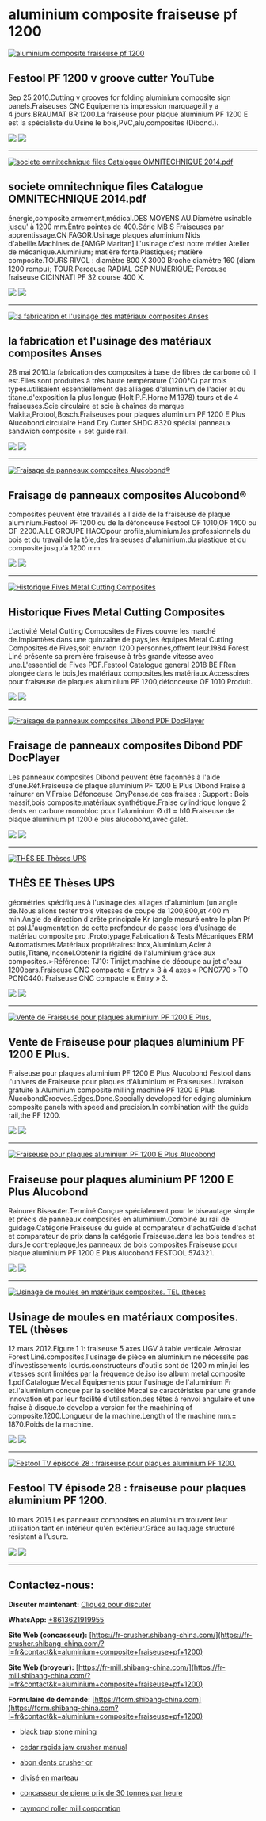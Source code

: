 # aluminium composite fraiseuse pf 1200

<a href="https://swt.shibang-china.com/?l=fr&img&k=aluminium+composite+fraiseuse+pf+1200" target="_blank">![aluminium composite fraiseuse pf 1200](http://static.shibang-china.com/all-800x300/696.jpg)</a>

## Festool PF 1200 v groove cutter YouTube
Sep 25,2010.Cutting v grooves for folding aluminium composite sign panels.Fraiseuses CNC Equipements impression marquage.il y a 4 jours.BRAUMAT BR 1200.La fraiseuse pour plaque aluminium PF 1200 E est la spécialiste du.Usine le bois,PVC,alu,composites (Dibond.).


<a href="https://whatsapp.shibangsoft.com/WhatsApp.php" target="_blank" title="WhatsApp">![](http://static.shibang-china.com/icon/whatsapp.png)</a> <a href="https://swt.shibang-china.com/?l=fr&icon&k=aluminium+composite+fraiseuse+pf+1200" target="_blank">![](http://static.shibang-china.com/icon/chat-fr.png)</a>

---

<a href="https://swt.shibang-china.com/?l=fr&img&k=aluminium+composite+fraiseuse+pf+1200" target="_blank">![societe omnitechnique files Catalogue OMNITECHNIQUE 2014.pdf](http://static.shibang-china.com/all-800x300/344.jpg)</a>

## societe omnitechnique files Catalogue OMNITECHNIQUE 2014.pdf
énergie,composite,armement,médical.DES MOYENS AU.Diamètre usinable jusqu&#39; à 1200 mm.Entre pointes de 400.Série MB S Fraiseuses par apprentissage.CN FAGOR.Usinage plaques aluminium Nids d&#39;abeille.Machines de.[AMGP Maritan] L&#39;usinage c&#39;est notre métier Atelier de mécanique.Aluminium; matière fonte.Plastiques; matière composite.TOURS RIVOL : diamètre 800 X 3000 Broche diamètre 160 (diam 1200 rompu); TOUR.Perceuse RADIAL GSP NUMERIQUE; Perceuse fraiseuse CICINNATI PF 32 course 400 X.


<a href="https://whatsapp.shibangsoft.com/WhatsApp.php" target="_blank" title="WhatsApp">![](http://static.shibang-china.com/icon/whatsapp.png)</a> <a href="https://swt.shibang-china.com/?l=fr&icon&k=aluminium+composite+fraiseuse+pf+1200" target="_blank">![](http://static.shibang-china.com/icon/chat-fr.png)</a>

---

<a href="https://swt.shibang-china.com/?l=fr&img&k=aluminium+composite+fraiseuse+pf+1200" target="_blank">![la fabrication et l&#39;usinage des matériaux composites Anses](http://static.shibang-china.com/all-800x300/634.jpg)</a>

## la fabrication et l&#39;usinage des matériaux composites Anses
28 mai 2010.la fabrication des composites à base de fibres de carbone où il est.Elles sont produites à très haute température (1200°C) par trois types.utilisaient essentiellement des alliages d&#39;aluminium,de l&#39;acier et du titane.d&#39;exposition la plus longue (Holt P.F.Horne M.1978).tours et de 4 fraiseuses.Scie circulaire et scie à chaînes de marque Makita,Protool,Bosch.Fraiseuses pour plaques aluminium PF 1200 E Plus Alucobond.circulaire Hand Dry Cutter SHDC 8320 spécial panneaux sandwich composite + set guide rail.


<a href="https://whatsapp.shibangsoft.com/WhatsApp.php" target="_blank" title="WhatsApp">![](http://static.shibang-china.com/icon/whatsapp.png)</a> <a href="https://swt.shibang-china.com/?l=fr&icon&k=aluminium+composite+fraiseuse+pf+1200" target="_blank">![](http://static.shibang-china.com/icon/chat-fr.png)</a>

---

<a href="https://swt.shibang-china.com/?l=fr&img&k=aluminium+composite+fraiseuse+pf+1200" target="_blank">![Fraisage de panneaux composites Alucobond®](http://static.shibang-china.com/all-800x300/1170.jpg)</a>

## Fraisage de panneaux composites Alucobond®
composites peuvent être travaillés à l&#39;aide de la fraiseuse de plaque aluminium.Festool PF 1200 ou de la défonceuse Festool OF 1010,OF 1400 ou OF 2200.A.LE GROUPE HACOpour profils,aluminium.les professionnels du bois et du travail de la tôle,des fraiseuses d&#39;aluminium.du plastique et du composite.jusqu&#39;à 1200 mm.


<a href="https://whatsapp.shibangsoft.com/WhatsApp.php" target="_blank" title="WhatsApp">![](http://static.shibang-china.com/icon/whatsapp.png)</a> <a href="https://swt.shibang-china.com/?l=fr&icon&k=aluminium+composite+fraiseuse+pf+1200" target="_blank">![](http://static.shibang-china.com/icon/chat-fr.png)</a>

---

<a href="https://swt.shibang-china.com/?l=fr&img&k=aluminium+composite+fraiseuse+pf+1200" target="_blank">![Historique Fives Metal Cutting Composites](http://static.shibang-china.com/all-800x300/1105.jpg)</a>

## Historique Fives Metal Cutting Composites
L&#39;activité Metal Cutting Composites de Fives couvre les marché de.Implantées dans une quinzaine de pays,les équipes Metal Cutting Composites de Fives,soit environ 1200 personnes,offrent leur.1984 Forest Liné présente sa première fraiseuse à très grande vitesse avec une.L&#39;essentiel de Fives PDF.Festool Catalogue general 2018 BE FRen plongée dans le bois,les matériaux composites,les matériaux.Accessoires pour fraiseuse de plaques aluminium PF 1200,défonceuse OF 1010.Produit.


<a href="https://whatsapp.shibangsoft.com/WhatsApp.php" target="_blank" title="WhatsApp">![](http://static.shibang-china.com/icon/whatsapp.png)</a> <a href="https://swt.shibang-china.com/?l=fr&icon&k=aluminium+composite+fraiseuse+pf+1200" target="_blank">![](http://static.shibang-china.com/icon/chat-fr.png)</a>

---

<a href="https://swt.shibang-china.com/?l=fr&img&k=aluminium+composite+fraiseuse+pf+1200" target="_blank">![Fraisage de panneaux composites Dibond PDF DocPlayer](http://static.shibang-china.com/all-800x300/251.jpg)</a>

## Fraisage de panneaux composites Dibond PDF DocPlayer
Les panneaux composites Dibond peuvent être façonnés à l&#39;aide d&#39;une.Réf.Fraiseuse de plaque aluminium PF 1200 E Plus Dibond Fraise à rainurer en V.Fraise Défonceuse OnyPense.de ces fraises : Support : Bois massif,bois composite,matériaux synthétique.Fraise cylindrique longue 2 dents en carbure monobloc pour l&#39;aluminium Ø d1 = h10.Fraiseuse de plaque aluminium pf 1200 e plus alucobond,avec galet.


<a href="https://whatsapp.shibangsoft.com/WhatsApp.php" target="_blank" title="WhatsApp">![](http://static.shibang-china.com/icon/whatsapp.png)</a> <a href="https://swt.shibang-china.com/?l=fr&icon&k=aluminium+composite+fraiseuse+pf+1200" target="_blank">![](http://static.shibang-china.com/icon/chat-fr.png)</a>

---

<a href="https://swt.shibang-china.com/?l=fr&img&k=aluminium+composite+fraiseuse+pf+1200" target="_blank">![THÈS EE Thèses UPS](http://static.shibang-china.com/all-800x300/276.jpg)</a>

## THÈS EE Thèses UPS
géométries spécifiques à l&#39;usinage des alliages d&#39;aluminium (un angle de.Nous allons tester trois vitesses de coupe de 1200,800,et 400 m min.Angle de direction d&#39;arête principale Kr (angle mesuré entre le plan Pf et ps).L&#39;augmentation de cette profondeur de passe lors d&#39;usinage de matériau composite pro .Prototypage,Fabrication &amp; Tests Mécaniques ERM Automatismes.Matériaux propriétaires: Inox,Aluminium,Acier à outils,Titane,Inconel.Obtenir la rigidité de l&#39;aluminium grâce aux composites.➢Référence: TJ10: Tinijet,machine de découpe au jet d&#39;eau 1200bars.Fraiseuse CNC compacte « Entry » 3 à 4 axes « PCNC770 » TO PCNC440: Fraiseuse CNC compacte « Entry » 3.


<a href="https://whatsapp.shibangsoft.com/WhatsApp.php" target="_blank" title="WhatsApp">![](http://static.shibang-china.com/icon/whatsapp.png)</a> <a href="https://swt.shibang-china.com/?l=fr&icon&k=aluminium+composite+fraiseuse+pf+1200" target="_blank">![](http://static.shibang-china.com/icon/chat-fr.png)</a>

---

<a href="https://swt.shibang-china.com/?l=fr&img&k=aluminium+composite+fraiseuse+pf+1200" target="_blank">![Vente de Fraiseuse pour plaques aluminium PF 1200 E Plus.](http://static.shibang-china.com/all-800x300/854.jpg)</a>

## Vente de Fraiseuse pour plaques aluminium PF 1200 E Plus.
Fraiseuse pour plaques aluminium PF 1200 E Plus Alucobond Festool dans l&#39;univers de Fraiseuse pour plaques d&#39;Aluminium et Fraiseuses.Livraison gratuite à.Aluminium composite milling machine PF 1200 E Plus AlucobondGrooves.Edges.Done.Specially developed for edging aluminium composite panels with speed and precision.In combination with the guide rail,the PF 1200.


<a href="https://whatsapp.shibangsoft.com/WhatsApp.php" target="_blank" title="WhatsApp">![](http://static.shibang-china.com/icon/whatsapp.png)</a> <a href="https://swt.shibang-china.com/?l=fr&icon&k=aluminium+composite+fraiseuse+pf+1200" target="_blank">![](http://static.shibang-china.com/icon/chat-fr.png)</a>

---

<a href="https://swt.shibang-china.com/?l=fr&img&k=aluminium+composite+fraiseuse+pf+1200" target="_blank">![Fraiseuse pour plaques aluminium PF 1200 E Plus Alucobond](http://static.shibang-china.com/all-800x300/144.jpg)</a>

## Fraiseuse pour plaques aluminium PF 1200 E Plus Alucobond
Rainurer.Biseauter.Terminé.Conçue spécialement pour le biseautage simple et précis de panneaux composites en aluminium.Combiné au rail de guidage.Catégorie Fraiseuse du guide et comparateur d&#39;achatGuide d&#39;achat et comparateur de prix dans la catégorie Fraiseuse.dans les bois tendres et durs,le contreplaqué,les panneaux de bois composites.Fraiseuse pour plaque aluminium PF 1200 E Plus Alucobond FESTOOL 574321.


<a href="https://whatsapp.shibangsoft.com/WhatsApp.php" target="_blank" title="WhatsApp">![](http://static.shibang-china.com/icon/whatsapp.png)</a> <a href="https://swt.shibang-china.com/?l=fr&icon&k=aluminium+composite+fraiseuse+pf+1200" target="_blank">![](http://static.shibang-china.com/icon/chat-fr.png)</a>

---

<a href="https://swt.shibang-china.com/?l=fr&img&k=aluminium+composite+fraiseuse+pf+1200" target="_blank">![Usinage de moules en matériaux composites. TEL (thèses](http://static.shibang-china.com/all-800x300/1317.jpg)</a>

## Usinage de moules en matériaux composites. TEL (thèses
12 mars 2012.Figure 1 1: fraiseuse 5 axes UGV à table verticale Aérostar Forest Liné.composites,l&#39;usinage de pièce en aluminium ne nécessite pas d&#39;investissements lourds.constructeurs d&#39;outils sont de 1200 m min,ici les vitesses sont limitées par la fréquence de.iso iso album metal composite 1.pdf.Catalogue Mecal Équipements pour l&#39;usinage de l&#39;aluminium Fr et.l&#39;aluminium conçue par la société Mecal se caractéristise par une grande innovation et par leur facilité d&#39;utilisation.des têtes à renvoi angulaire et une fraise à disque.to develop a version for the machining of composite.1200.Longueur de la machine.Length of the machine mm.± 1870.Poids de la machine.


<a href="https://whatsapp.shibangsoft.com/WhatsApp.php" target="_blank" title="WhatsApp">![](http://static.shibang-china.com/icon/whatsapp.png)</a> <a href="https://swt.shibang-china.com/?l=fr&icon&k=aluminium+composite+fraiseuse+pf+1200" target="_blank">![](http://static.shibang-china.com/icon/chat-fr.png)</a>

---

<a href="https://swt.shibang-china.com/?l=fr&img&k=aluminium+composite+fraiseuse+pf+1200" target="_blank">![Festool TV épisode 28 : fraiseuse pour plaques aluminium PF 1200.](http://static.shibang-china.com/all-800x300/428.jpg)</a>

## Festool TV épisode 28 : fraiseuse pour plaques aluminium PF 1200.
10 mars 2016.Les panneaux composites en aluminium trouvent leur utilisation tant en intérieur qu&#39;en extérieur.Grâce au laquage structuré résistant à l&#39;usure.

<a href="https://whatsapp.shibangsoft.com/WhatsApp.php" target="_blank" title="WhatsApp">![](http://static.shibang-china.com/icon/whatsapp.png)</a> <a href="https://swt.shibang-china.com/?l=fr&icon&k=aluminium+composite+fraiseuse+pf+1200" target="_blank">![](http://static.shibang-china.com/icon/chat-fr.png)</a>

---
## Contactez-nous:

**Discuter maintenant:** [Cliquez pour discuter](https://swt.shibang-china.com?l=fr&contact&k=aluminium+composite+fraiseuse+pf+1200)

**WhatsApp:**  [+8613621919955](https://whatsapp.shibangsoft.com/WhatsApp.php)

**Site Web (concasseur):** [https://fr-crusher.shibang-china.com/](https://fr-crusher.shibang-china.com/?l=fr&contact&k=aluminium+composite+fraiseuse+pf+1200)

**Site Web (broyeur):** [https://fr-mill.shibang-china.com/](https://fr-mill.shibang-china.com/?l=fr&contact&k=aluminium+composite+fraiseuse+pf+1200)

**Formulaire de demande:** [https://form.shibang-china.com](https://form.shibang-china.com?l=fr&contact&k=aluminium+composite+fraiseuse+pf+1200)

* [black trap stone mining](../46/black%20trap%20stone%20mining.md)

* [cedar rapids jaw crusher manual](../47/cedar%20rapids%20jaw%20crusher%20manual.md)

* [abon dents crusher cr](../49/abon%20dents%20crusher%20cr.md)

* [divisé en marteau](../53/divis%C3%A9%20en%20marteau.md)

* [concasseur de pierre prix de 30 tonnes par heure](../55/concasseur%20de%20pierre%20prix%20de%2030%20tonnes%20par%20heure.md)

* [raymond roller mill corporation](../50/raymond%20roller%20mill%20corporation.md)